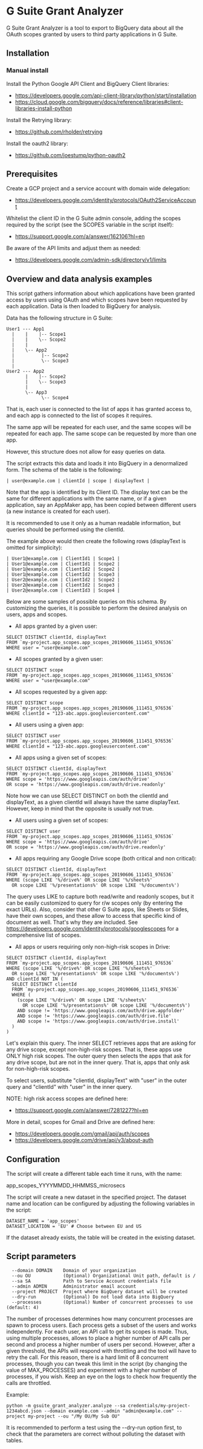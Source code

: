 # G Suite Grant Analyzer

G Suite Grant Analyzer is a tool to export to BigQuery data about all the OAuth scopes granted by users to third party applications in G Suite.

## Installation

### Manual install

Install the Python Google API Client and BigQuery Client libraries:

- https://developers.google.com/api-client-library/python/start/installation
- https://cloud.google.com/bigquery/docs/reference/libraries#client-libraries-install-python

Install the Retrying library:

- https://github.com/rholder/retrying

Install the oauth2 library:

- https://github.com/joestump/python-oauth2

## Prerequisites

Create a GCP project and a service account with domain wide delegation:

- https://developers.google.com/identity/protocols/OAuth2ServiceAccount

Whitelist the client ID in the G Suite admin console, adding the scopes
required by the script (see the SCOPES variable in the script itself):

- https://support.google.com/a/answer/162106?hl=en

Be aware of the API limits and adjust them as needed:

- https://developers.google.com/admin-sdk/directory/v1/limits


## Overview and data analysis examples

This script gathers information about which applications have been granted
access by users using OAuth and which scopes have been requested by each
application. Data is then loaded to BigQuery for analysis.

Data has the following structure in G Suite:

```
User1 --- App1
  |    |    |-- Scope1
  |    |    \-- Scope2
  |    |
  |    \-- App2
  |          |-- Scope2
  |          \-- Scope3
  |
User2 --- App2
       |    |-- Scope2
       |    \-- Scope3
       |
       \-- App3
             \-- Scope4
```

That is, each user is connected to the list of apps it has granted access to,
and each app is connected to the list of scopes it requires.

The same app will be repeated for each user, and the same scopes will be
repeated for each app. The same scope can be requested by more than one app.

However, this structure does not allow for easy queries on data.

The script extracts this data and loads it into BigQuery in a denormalized
form. The schema of the table is the following:

```
| user@example.com | clientId | scope | displayText |
```

Note that the app is identified by its Client ID. The display text can be the
same for different applications with the same name, or if a given application,
say an AppMaker app, has been copied between different users (a new instance
is created for each user).

It is recommended to use it only as a human readable information, but queries
should be performed using the clientId.

The example above would then create the following rows (displayText is omitted
for simplicity):

```
| User1@example.com | ClientId1 | Scope1 |
| User1@example.com | ClientId1 | Scope2 |
| User1@example.com | ClientId2 | Scope2 |
| User1@example.com | ClientId2 | Scope3 |
| User2@example.com | ClientId2 | Scope2 |
| User2@example.com | ClientId2 | Scope3 |
| User2@example.com | ClientId3 | Scope4 |
```

Below are some samples of possible queries on this schema. By customizing the
queries, it is possible to perform the desired analysis on users, apps and
scopes.

- All apps granted by a given user:

```
SELECT DISTINCT clientId, displayText
FROM `my-project.app_scopes.app_scopes_20190606_111451_976536`
WHERE user = "user@example.com"
```

- All scopes granted by a given user:

```
SELECT DISTINCT scope
FROM `my-project.app_scopes.app_scopes_20190606_111451_976536`
WHERE user = "user@example.com"
```

- All scopes requested by a given app:

```
SELECT DISTINCT scope
FROM `my-project.app_scopes.app_scopes_20190606_111451_976536`
WHERE clientId = "123-abc.apps.googleusercontent.com"
```

- All users using a given app:

```
SELECT DISTINCT user
FROM `my-project.app_scopes.app_scopes_20190606_111451_976536`
WHERE clientId = "123-abc.apps.googleusercontent.com"
```

- All apps using a given set of scopes:

```
SELECT DISTINCT clientId, displayText
FROM `my-project.app_scopes.app_scopes_20190606_111451_976536`
WHERE scope = 'https://www.googleapis.com/auth/drive'
OR scope = 'https://www.googleapis.com/auth/drive.readonly'
```

Note how we can use SELECT DISTINCT on both the clientId and displayText, as a
given clientId will always have the same displayText. However, keep in mind that
the opposite is usually not true.

- All users using a given set of scopes:

```
SELECT DISTINCT user
FROM `my-project.app_scopes.app_scopes_20190606_111451_976536`
WHERE scope = 'https://www.googleapis.com/auth/drive'
OR scope = 'https://www.googleapis.com/auth/drive.readonly'
```

- All apps requiring any Google Drive scope (both critical and non critical):

```
SELECT DISTINCT clientId, displayText
FROM `my-project.app_scopes.app_scopes_20190606_111451_976536`
WHERE (scope LIKE '%/drive%' OR scope LIKE '%/sheets%'
  OR scope LIKE '%/presentations%' OR scope LIKE '%/documents%')
```

The query uses LIKE to capture both read/write and readonly scopes, but it can
be easily customized to query for r/w scopes only (by entering the exact URLs).
Also, consider that other G Suite apps, like Sheets or Slides,
have their own scopes, and these allow to access that specific kind of
document as well. That's why they are included. See
https://developers.google.com/identity/protocols/googlescopes
for a comprehensive list of scopes.

- All apps or users requiring only non-high-risk scopes in Drive:

```
SELECT DISTINCT clientId, displayText
FROM `my-project.app_scopes.app_scopes_20190606_111451_976536`
WHERE (scope LIKE '%/drive%' OR scope LIKE '%/sheets%'
  OR scope LIKE '%/presentations%' OR scope LIKE '%/documents%')
AND clientId NOT IN (
  SELECT DISTINCT clientId
  FROM `my-project.app_scopes.app_scopes_20190606_111451_976536`
  WHERE (
    (scope LIKE '%/drive%' OR scope LIKE '%/sheets%'
      OR scope LIKE '%/presentations%' OR scope LIKE '%/documents%')
    AND scope != 'https://www.googleapis.com/auth/drive.appfolder'
    AND scope != 'https://www.googleapis.com/auth/drive.file'
    AND scope != 'https://www.googleapis.com/auth/drive.install'
  )
)
```

Let's explain this query. The inner SELECT retrieves apps that are asking for
any drive scope, except non-high-risk scopes. That is, these apps use ONLY high
risk scopes.
The outer query then selects the apps that ask for any drive scope, but are not
in the inner query. That is, apps that only ask for non-high-risk scopes.

To select users, substitute "clientId, displayText" with "user" in the outer
query and "clientId" with "user" in the inner query.

NOTE: high risk access scopes are defined here:
- https://support.google.com/a/answer/7281227?hl=en

More in detail, scopes for Gmail and Drive are defined here:
- https://developers.google.com/gmail/api/auth/scopes
- https://developers.google.com/drive/api/v3/about-auth


## Configuration

The script will create a different table each time it runs, with the name:

app_scopes_YYYYMMDD_HHMMSS_microsecs

The script will create a new dataset in the specified project. The dataset name
and location can be configured by adjusting the following variables in the
script:

```
DATASET_NAME = 'app_scopes'
DATASET_LOCATION = 'EU' # Choose between EU and US
```

If the dataset already exists, the table will be created in the existing
dataset.


## Script parameters

```
  --domain DOMAIN    Domain of your organization
  --ou OU            (Optional) Organizational Unit path, default is /
  --sa SA            Path to Service Account credentials file
  --admin ADMIN      Administrator email account
  --project PROJECT  Project where BigQuery dataset will be created
  --dry-run          (Optional) Do not load data into BigQuery
  --processes        (Optional) Number of concurrent processes to use (default: 4)
```

The number of processes determines how many concurrent processes are spawn to process users.
Each process gets a subset of the users and works independently. For each user, an API call to get its scopes is made. Thus, using multiple processes, allows to place a higher number of API calls per second and process a higher number of users per second. However, after a given threshold, the APIs will respond with throttling and the tool will have to retry the call. For this reason, there is a hard limit of 8 concurrent processes, though you can tweak this limit in the script (by changing the value of MAX_PROCESSES) and experiment with a higher number of processes, if you wish. Keep an eye on the logs to check how frequently the calls are throttled.

Example:

```
python -m gsuite_grant_analyzer.analyze --sa credentials/my-project-1234abcd.json --domain example.com --admin "admin@example.com" --project my-project --ou "/My OU/My Sub OU"
```

It is recommended to perform a test using the --dry-run option first, to check
that the parameters are correct without polluting the dataset with tables.
